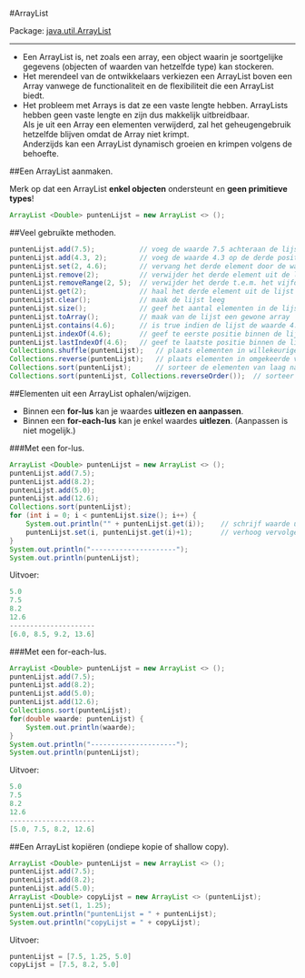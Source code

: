 #ArrayList

Package: [java.util.ArrayList](http://docs.oracle.com/javase/7/docs/api/java/util/ArrayList.html)

---

- Een ArrayList is, net zoals een array, een object waarin je soortgelijke gegevens (objecten of waarden van hetzelfde type) kan stockeren.  
- Het merendeel van de ontwikkelaars verkiezen een ArrayList boven een Array vanwege de functionaliteit en de flexibiliteit die een ArrayList biedt.  
- Het probleem met Arrays is dat ze een vaste lengte hebben. ArrayLists hebben geen vaste lengte en zijn dus makkelijk uitbreidbaar.  
Als je uit een Array een elementen verwijderd, zal het geheugengebruik hetzelfde blijven omdat de Array niet krimpt.  
Anderzijds kan een ArrayList dynamisch groeien en krimpen volgens de behoefte.  


##Een ArrayList aanmaken.

Merk op dat een ArrayList **enkel objecten** ondersteunt en **geen primitieve types**!

````java
ArrayList <Double> puntenLijst = new ArrayList <> ();   
````

##Veel gebruikte methoden.

````java
puntenLijst.add(7.5);           // voeg de waarde 7.5 achteraan de lijst toe 
puntenLijst.add(4.3, 2);        // voeg de waarde 4.3 op de derde positie toe 
puntenLijst.set(2, 4.6);        // vervang het derde element door de waarde 4.6
puntenLijst.remove(2);          // verwijder het derde element uit de lijst
puntenLijst.removeRange(2, 5);  // verwijder het derde t.e.m. het vijfde element uit de lijst
puntenLijst.get(2);             // haal het derde element uit de lijst op
puntenLijst.clear();            // maak de lijst leeg
puntenLijst.size();             // geef het aantal elementen in de lijst
puntenLijst.toArray();          // maak van de lijst een gewone array
puntenLijst.contains(4.6);      // is true indien de lijst de waarde 4.6 bevat
puntenLijst.indexOf(4.6);       // geef te eerste positie binnen de lijst die de waarde 4.6 bevat
puntenLijst.lastIndexOf(4.6);   // geef te laatste positie binnen de lijst die de waarde 4.6 bevat
Collections.shuffle(puntenLijst);   // plaats elementen in willekeurige volgorde
Collections.reverse(puntenLijst);   // plaats elementen in omgekeerde volgorde
Collections.sort(puntenLijst);      // sorteer de elementen van laag naar hoog
Collections.sort(puntenLijst, Collections.reverseOrder());  // sorteer de elementen van hoog naar laag
````

##Elementen uit een ArrayList ophalen/wijzigen.

- Binnen een **for-lus** kan je waardes **uitlezen en aanpassen**.  
- Binnen een **for-each-lus** kan je enkel waardes **uitlezen**. (Aanpassen is niet mogelijk.)

###Met een for-lus.

````java
ArrayList <Double> puntenLijst = new ArrayList <> ();
puntenLijst.add(7.5);
puntenLijst.add(8.2);
puntenLijst.add(5.0);
puntenLijst.add(12.6);
Collections.sort(puntenLijst);
for (int i = 0; i < puntenLijst.size(); i++) {
    System.out.println("" + puntenLijst.get(i));    // schrijf waarde uit
    puntenLijst.set(i, puntenLijst.get(i)+1);       // verhoog vervolgens de waarde met 1
}
System.out.println("---------------------");
System.out.println(puntenLijst);
````

Uitvoer: 

````java
5.0
7.5
8.2
12.6
---------------------
[6.0, 8.5, 9.2, 13.6]
````

###Met een for-each-lus.

````java
ArrayList <Double> puntenLijst = new ArrayList <> ();
puntenLijst.add(7.5);
puntenLijst.add(8.2);
puntenLijst.add(5.0);
puntenLijst.add(12.6);
Collections.sort(puntenLijst);
for(double waarde: puntenLijst) {
    System.out.println(waarde);
}
System.out.println("---------------------");
System.out.println(puntenLijst);
````

Uitvoer: 

````java
5.0
7.5
8.2
12.6
---------------------
[5.0, 7.5, 8.2, 12.6]
````

##Een ArrayList kopiëren (ondiepe kopie of shallow copy).

````java
ArrayList <Double> puntenLijst = new ArrayList <> ();
puntenLijst.add(7.5);
puntenLijst.add(8.2);
puntenLijst.add(5.0);
ArrayList <Double> copyLijst = new ArrayList <> (puntenLijst);
puntenLijst.set(1, 1.25);
System.out.println("puntenLijst = " + puntenLijst);
System.out.println("copyLijst = " + copyLijst);
````

Uitvoer: 

````java
puntenLijst = [7.5, 1.25, 5.0]
copyLijst = [7.5, 8.2, 5.0]
````
